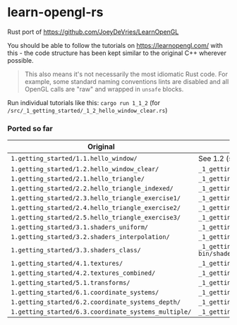 # learn-opengl-rs
Rust port of https://github.com/JoeyDeVries/LearnOpenGL

You should be able to follow the tutorials on https://learnopengl.com/ with this - the code structure has been kept similar to the original C++ wherever possible.
> This also means it's not necessarily the most idiomatic Rust code. For example, some standard naming conventions lints are disabled and all OpenGL calls are "raw" and wrapped in `unsafe` blocks.

Run individual tutorials like this:
`cargo run 1_1_2` (for `/src/_1_getting_started/_1_2_hello_window_clear.rs`)

### Ported so far
| Original | Port |
| --- | --- |
|`1.getting_started/1.1.hello_window/` | See 1.2 (same with just 2 code lines more) |
| `1.getting_started/1.2.hello_window_clear/` | `_1_getting_started/_1_2_hello_window_clear.rs` |
| `1.getting_started/2.1.hello_triangle/` | `_1_getting_started/_2_1_hello_triangle.rs` |
| `1.getting_started/2.2.hello_triangle_indexed/` | `_1_getting_started/_2_2_hello_triangle_indexed.rs` |
| `1.getting_started/2.3.hello_triangle_exercise1/` | `_1_getting_started/_2_3_hello_triangle_exercise1.rs` |
| `1.getting_started/2.4.hello_triangle_exercise2/` | `_1_getting_started/_2_4_hello_triangle_exercise2.rs` |
| `1.getting_started/2.5.hello_triangle_exercise3/` | `_1_getting_started/_2_5_hello_triangle_exercise3.rs` |
| `1.getting_started/3.1.shaders_uniform/` | `_1_getting_started/_3_1_shaders_uniform.rs` |
| `1.getting_started/3.2.shaders_interpolation/` | `_1_getting_started/_3_2_shaders_interpolation.rs` |
| `1.getting_started/3.3.shaders_class/` | `_1_getting_started/_3_3_shaders_class.rs` <br> `bin/shaders.rs`
| `1.getting_started/4.1.textures/` | `_1_getting_started/_4_1_textures.rs`
| `1.getting_started/4.2.textures_combined/` | `_1_getting_started/_4_2_textures_combined.rs`
| `1.getting_started/5.1.transforms/` | `_1_getting_started/_5_1_transform.rs`
| `1.getting_started/6.1.coordinate_systems/` | `_1_getting_started/_6_1_coordinate_systems.rs`
| `1.getting_started/6.2.coordinate_systems_depth/` | `_1_getting_started/_6_2_coordinate_systems_depth.rs`
| `1.getting_started/6.3.coordinate_systems_multiple/` | `_1_getting_started/_6_3_coordinate_systems_multiple.rs`
